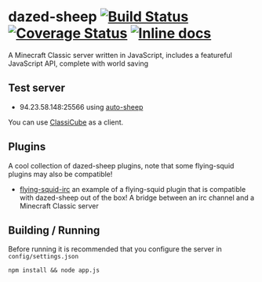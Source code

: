 dazed-sheep [![Build Status](https://img.shields.io/circleci/project/dazed-sheep/dazed-sheep/master.svg)](https://circleci.com/gh/dazed-sheep/dazed-sheep) [![Coverage Status](https://coveralls.io/repos/github/dazed-sheep/dazed-sheep/badge.svg?branch=master)](https://coveralls.io/github/dazed-sheep/dazed-sheep?branch=master)  [![Inline docs](http://inch-ci.org/github/dazed-sheep/dazed-sheep.svg?branch=master)](http://inch-ci.org/github/dazed-sheep/dazed-sheep)
===========

A Minecraft Classic server written in JavaScript, includes a featureful JavaScript API, complete with world saving

## Test server

* 94.23.58.148:25566 using [auto-sheep](https://github.com/rom1504/auto-sheep)

You can use [ClassiCube](https://www.classicube.net/) as a client.

## Plugins
A cool collection of dazed-sheep plugins, note that some flying-squid plugins may also be compatible!
* [flying-squid-irc](https://github.com/rom1504/flying-squid-irc) an example of a flying-squid plugin that is compatible with dazed-sheep out of the box! A bridge between an irc channel and a Minecraft Classic server

## Building / Running

Before running it is recommended that you configure the server in `config/settings.json`

    npm install && node app.js
